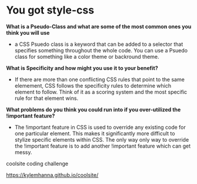 # You got style-css 

**What is a Pseudo-Class and what are some of the most common ones you think you will use**


* a CSS Psuedo class is a keyword that can be added to a selector that specifies something throughout the whole code.
You can use a Psuedo class for something like a color theme or backround theme. 

**What is Specificity and how might you use it to your benefit?**
*  If there are more than one conflicting CSS rules that point to the same elemement, CSS follows the specificity rules to determine which element to follow. Think of it as a scoring system and the most specific rule for that element wins. 

**What problems do you think you could run into if you over-utilized the !important feature?**

*  The !important feature in CSS is used to override any existing code for one particular element. This makes it significantly more difficult to stylize specific elements within CSS. The only way only way to override the !important feature is to add another !important feature which can get messy.  

coolsite coding challenge 

https://kylemhanna.github.io/coolsite/